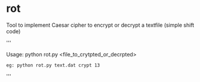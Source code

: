 # rot
Tool to implement Caesar cipher to encrypt or decrypt a textfile (simple shift code)


'''

Usage: 
    python rot.py <file_to_crytpted_or_decrpted> <crypt or decrypt> <rot number>
    
    eg: python rot.py text.dat crypt 13
    
'''
